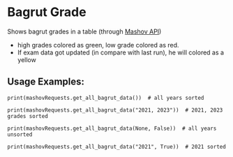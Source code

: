 # Bagrut Grade
Shows bagrut grades in a table (through [Mashov API](https://github.com/micaelillos/MashovAPI))
- high grades colored as green, low grade colored as red.
- If exam data got updated (in compare with last run), he will colored as a yellow

## Usage Examples:
```
print(mashovRequests.get_all_bagrut_data())  # all years sorted

print(mashovRequests.get_all_bagrut_data("2021, 2023"))  # 2021, 2023 grades sorted

print(mashovRequests.get_all_bagrut_data(None, False))  # all years unsorted

print(mashovRequests.get_all_bagrut_data("2021", True))  # 2021 sorted
```
